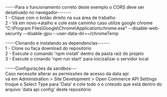 


-----Para o funcionamento correto deste exemplo o CORS deve ser desativado no navegador------- <br>
1 - Clique com o botão direito na sua área de trabalho<br>
2 - Vá em novo->atalho e cole este caminho caso utilize google chrome<br>
"C:\Program Files\Google\Chrome\Application\chrome.exe" --disable-web-security --disable-gpu --user-data-dir=~/chromeTemp<br>

-----Clonando e instalando as dependencias------<br>
1 - Clone ou faça download do repositório<br>
2 - Execute o comando 'npm install' dentro da pasta raíz do projeto<br>
3 - Execute o cmando 'npm run start' para inicizalizar o servidor local<br>

-----Configurações da sandbox---<br>
Caso necessite alterar as permissões de acesso da data api<br>
vá em Administration >  Site Development >  Open Commerce API Settings<br>
troque o Select Type para 'Data' e cole todo o o cnteúdo que está dentro do arquivo 'data api config' deste repositório<br>


